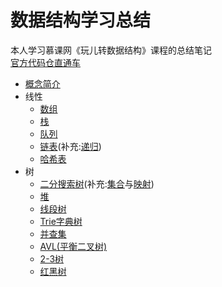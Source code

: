 # 数据结构学习总结
本人学习慕课网《玩儿转数据结构》课程的总结笔记<br>
[官方代码仓直通车](https://github.com/liuyubobobo/Play-with-Data-Structures)<br>

* [概念简介](https://github.com/Ywfy/Learning-Data-Structure/blob/master/Introduction.md)
* 线性
  * [数组](https://github.com/Ywfy/Learning-Data-Structure/blob/master/Arrays/README.md)
  * [栈](https://github.com/Ywfy/Learning-Data-Structure/blob/master/Stack%20And%20Queue/README.md)
  * [队列](https://github.com/Ywfy/Learning-Data-Structure/blob/master/Stack%20And%20Queue/Queue.md)
  * [链表](https://github.com/Ywfy/Learning-Data-Structure/blob/master/List/README.md)(补充:[递归](https://github.com/Ywfy/Learning-Data-Structure/blob/master/List/Recursion.md))
  * [哈希表](https://github.com/Ywfy/Learning-Data-Structure/blob/master/hash%20table/README.md)
* 树
  * [二分搜索树](https://github.com/Ywfy/Learning-Data-Structure/blob/master/Binary%20Search%20Tree/README.md)(补充:[集合](https://github.com/Ywfy/Learning-Data-Structure/blob/master/Set%20and%20Map/README.md#%E9%9B%86%E5%90%88)与[映射](https://github.com/Ywfy/Learning-Data-Structure/blob/master/Set%20and%20Map/Map.md))
  * [堆](https://github.com/Ywfy/Learning-Data-Structure/blob/master/Heap/README.md)
  * [线段树](https://github.com/Ywfy/Learning-Data-Structure/blob/master/Segment%20tree/README.md)
  * [Trie字典树](https://github.com/Ywfy/Learning-Data-Structure/blob/master/Trie/README.md)
  * [并查集](https://github.com/Ywfy/Learning-Data-Structure/blob/master/Union%20Find/README.md)
  * [AVL(平衡二叉树)](https://github.com/Ywfy/Learning-Data-Structure/blob/master/AVL/README.md)
  * [2-3树](https://github.com/Ywfy/Learning-Data-Structure/blob/master/2-3%20Tree/README.md)
  * [红黑树](https://github.com/Ywfy/Learning-Data-Structure/blob/master/Red%20Black%20Tree/README.md)

  
